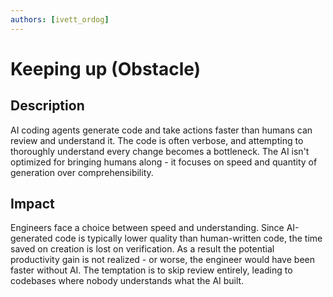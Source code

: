 ```yaml
---
authors: [ivett_ordog]
---
```


# Keeping up (Obstacle)

## Description
AI coding agents generate code and take actions faster than humans can review and understand it. The code is often verbose, and attempting to thoroughly understand every change becomes a bottleneck. The AI isn't optimized for bringing humans along - it focuses on speed and quantity of generation over comprehensibility.

## Impact
Engineers face a choice between speed and understanding. Since AI-generated code is typically lower quality than human-written code, the time saved on creation is lost on verification. As a result the potential productivity gain is not realized - or worse, the engineer would have been faster without AI. The temptation is to skip review entirely, leading to codebases where nobody understands what the AI built.

